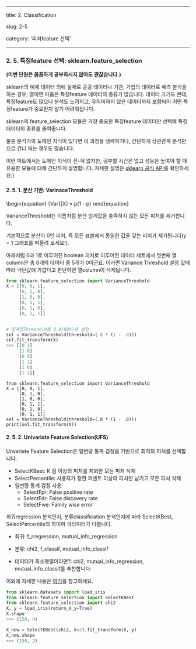 ---
title: 2. Classification

slug: 2-5

category: '피처feature 선택'

 ---

### 2. 5. 특징feature 선택: sklearn.feature_selection


**(이번 단원은 꼼꼼하게 공부하시지 않아도 괜찮습니다.)**

sklearn의 예제 데이터 외에 실제로 공공 데이터나 기관, 기업의 데이터로 예측 분석을 하는 경우, 열이면 아홉은 특징feature 데이터의 종류가 많습니다. 데이터 크기도 큰데, 특징feature도 많으니 분석도 느려지고, 유의미하지 않은 데이터까지 포함되어 어떤 특징feature가 중요한지 알기 어려워집니다.


sklearn의 feature_selection 모듈은 가장 중요한 특징feature 데이터만 선택해 특징 데이터의 종류를 줄여줍니다.


물론 분석가의 도메인 지식이 있다면 이 과정을 생략하거나, 간단하게 상관관계 분석만으로 건너 띄는 경우도 많습니다.


이번 파트에서는 도메인 지식이 전-혀 없지만, 공부할 시간은 없고 성능은 높여야 할 때 유용한 모듈에 대해 간단하게 설명합니다. 자세한 설명은 [sklearn 공식 API](https://scikit-learn.org/stable/modules/feature_selection.html)를 확인하세요:)






#### 2. 5. 1. 분산 기반: VarinaceThreshold


\begin{equation}
{Var}[X] = p(1 - p)
\end{equation}


VarianceThreshold는 이름처럼 분산 임계값을 충족하지 않는 모든 피처를 제거합니다. 


기본적으로 분산이 0인 피처, 즉 모든 표본에서 동일한 값을 갖는 피처가 제거됩니다(y = 1 그래프를 떠올려 보세요!).


아래처럼 0과 1로 이루어진 boolean 피처로 이루어진 데이터 세트에서 첫번째 열column은 총 6개의 데이터 중 5개가 0이군요. 이러면 Variance Threshold 설정 값에 따라 극단값에 가깝다고 판단하면 열column이 삭제됩니다.




```python
from sklearn.feature_selection import VarianceThreshold
X = [[0, 0, 1], 
     [0, 1, 0], 
     [1, 0, 0], 
     [0, 1, 1], 
     [0, 1, 0], 
     [0, 1, 1]]


# 임계점Threshold를 0.8(80%)로 설정
sel = VarianceThreshold(threshold=(.8 * (1 - .8)))
sel.fit_transform(X)
>>> [[0 1]
     [1 0]
     [0 0]
     [1 1]
     [1 0]
     [1 1]]
```

```
from sklearn.feature_selection import VarianceThreshold
X = [[0, 0, 1], 
     [0, 1, 0], 
     [1, 0, 0], 
     [0, 1, 1], 
     [0, 1, 0], 
     [0, 1, 1]]
sel = VarianceThreshold(threshold=(.8 * (1 - .8)))
print(sel.fit_transform(X))
```



#### 2. 5. 2. Univariate Feature Selection(UFS)

Unvariate Feature Selection은 일변량 통계 검정을 기반으로 최적의 피처를 선택합니다.  
- SelectKBest: K 점 이상의 피처를 제외한 모든 피처 삭제
- SelectPercentile: 사용자가 정한 퍼센트 이상의 피처만 남기고 모든 피처 삭제
- 일변량 통계 검정 사용
    - SelectFpr: False positive rate
    - SelectFdr: False discovery rate
    - SelectFwe: Family wise error


회귀regression 분석인지, 분류classification 분석인지에 따라 SelectKBest, SelectPercentile의 하이퍼 파라미터가 다릅니다.
- 회귀: f_rregression, mutual_info_regression
- 분류: chi2, f_classif, mutual_info_classif


- 데이터가 희소행렬이라면?: chi2, mutual_info_regression, mutual_info_classif를 추천합니다.


이외에 자세한 내용은 [여기](https://scikit-learn.org/stable/modules/feature_selection.html#univariate-feature-selection)를 참고하세요.


```python
from sklearn.datasets import load_iris
from sklearn.feature_selection import SelectKBest
from sklearn.feature_selection import chi2
X, y = load_iris(return_X_y=True)
X.shape
>>> (150, 4)
```


```python
X_new = SelectKBest(chi2, k=2).fit_transform(X, y)
X_new.shape
>>> (150, 2)
```

